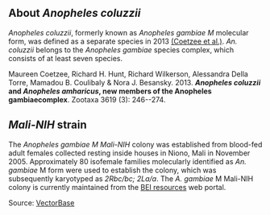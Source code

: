 About *Anopheles coluzzii*
--------------------------

*Anopheles coluzzii*, formerly known as *Anopheles gambiae* *M*
molecular form, was defined as a separate species in 2013 [(Coetzee et
al.)](http://scholar.google.com/scholar?hl=en&q=Anopheles+coluzzii+and+Anopheles+amharicus%2C+new+members+of+the+Anopheles+gambiae+complex&btnG=&as_sdt=1%2C38).
*An. coluzzii* belongs to the *Anopheles gambiae* species complex, which
consists of at least seven species.

Maureen Coetzee, Richard H. Hunt, Richard Wilkerson, Alessandra Della
Torre, Mamadou B. Coulibaly & Nora J. Besansky. 2013. ***Anopheles
coluzzii* and *Anopheles amharicus*, new members of the Anopheles
gambiaecomplex**. Zootaxa 3619 (3): 246--274.

*Mali-NIH* strain
-----------------

The *Anopheles gambiae* *M* *Mali-NIH* colony was established from
blood-fed adult females collected resting inside houses in Niono, Mali
in November 2005. Approximately 80 isofemale families molecularly
identified as *An. gambiae* M form were used to establish the colony,
which was subsequently karyotyped as *2Rbc/bc;* *2La/a*. The *A.
gambiae* M Mali-NIH colony is currently maintained from the [BEI
resources](https://www.beiresources.org) web portal.

Source:
[VectorBase](https://veupathdb.org/veupathdb/app/search/dataset/AllDatasets/result?filterTerm=GCA_000150765.1)
